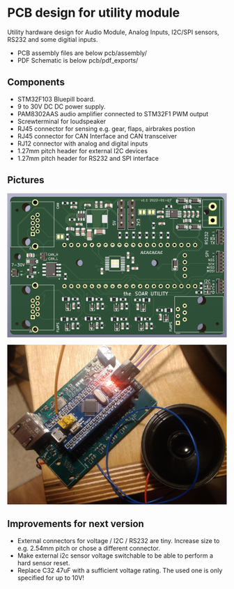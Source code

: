 # PCB design for utility module
Utility hardware design for Audio Module, Analog Inputs, I2C/SPI sensors, RS232 and some digitial inputs. 
- PCB assembly files are below pcb/assembly/
- PDF Schematic is below pcb/pdf_exports/ 

## Components
- STM32F103 Bluepill board.
- 9 to 30V DC DC power supply.
- PAM8302AAS  audio amplifier connected to STM32F1 PWM output
- Screwterminal for loudspeaker
- RJ45 connector for sensing e.g. gear, flaps, airbrakes postion
- RJ45 connector for CAN Interface and CAN transceiver
- RJ12 connector with analog and digital inputs
- 1.27mm pitch header for external I2C devices
- 1.27mm pitch header for RS232 and SPI interface


## Pictures
![3D Preview](media/3d_preview.JPG)

![3D Preview](media/board.jpg)



## Improvements for next version
- External connectors for voltage / I2C / RS232 are tiny.  Increase size to e.g. 2.54mm pitch or chose a different connector.
- Make external i2c sensor voltage switchable to be able to perform a hard sensor reset. 
- Replace C32 47uF with a sufficient voltage rating. The used one is only specified for up to 10V!
